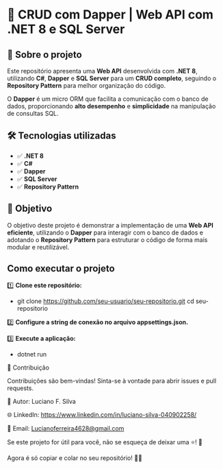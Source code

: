 # 🚀 CRUD com Dapper | Web API com .NET 8 e SQL Server  

## 📌 Sobre o projeto  
Este repositório apresenta uma **Web API** desenvolvida com **.NET 8**, utilizando **C#**, **Dapper** e **SQL Server** para um **CRUD completo**, seguindo o **Repository Pattern** para melhor organização do código.  

O **Dapper** é um micro ORM que facilita a comunicação com o banco de dados, proporcionando **alto desempenho** e **simplicidade** na manipulação de consultas SQL.  

## 🛠 Tecnologias utilizadas  
- ✅ **.NET 8**  
- ✅ **C#**  
- ✅ **Dapper**  
- ✅ **SQL Server**  
- ✅ **Repository Pattern**  

## 🎯 Objetivo  
O objetivo deste projeto é demonstrar a implementação de uma **Web API eficiente**, utilizando o **Dapper** para interagir com o banco de dados e adotando o **Repository Pattern** para estruturar o código de forma mais modular e reutilizável.  

## Como executar o projeto 

1️⃣ **Clone este repositório:** 

- git clone https://github.com/seu-usuario/seu-repositorio.git
cd seu-repositorio

2️⃣ **Configure a string de conexão no arquivo appsettings.json.**

3️⃣ **Execute a aplicação:**

- dotnet run
  
🤝 Contribuição

Contribuições são bem-vindas!
Sinta-se à vontade para abrir issues e pull requests.

👤 Autor: Luciano F. Silva

🌐 LinkedIn: https://www.linkedin.com/in/luciano-silva-040902258/

📧 Email: Lucianoferreira4628@gmail.com

Se este projeto for útil para você, não se esqueça de deixar uma ⭐! 🚀

Agora é só copiar e colar no seu repositório! 🚀😃





